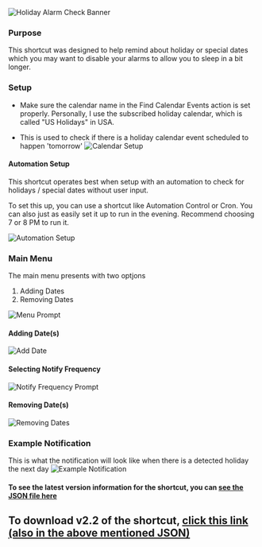 ![Holiday Alarm Check Banner](https://i.imgur.com/wbn5aeJ.png)

### Purpose
This shortcut was designed to help remind about holiday or special dates which you may want to disable your alarms to allow you to sleep in a bit longer.

### Setup
* Make sure the calendar name in the Find Calendar Events action is set properly. Personally, I use the subscribed holiday calendar, which is called "US Holidays" in USA.

* This is used to check if there is a holiday calendar event scheduled to happen 'tomorrow'
![Calendar Setup](https://i.imgur.com/RyiM6Im.png)

#### Automation Setup

This shortcut operates best when setup with an automation to check for holidays / special dates without user input.

To set this up, you can use a shortcut like Automation Control or Cron. You can also just as easily set it up to run in the evening. Recommend choosing 7 or 8 PM to run it.

![Automation Setup](https://i.imgur.com/wZajM3I.png)

### Main Menu
The main menu presents with two optjons

1. Adding Dates
2. Removing Dates

![Menu Prompt](https://i.imgur.com/RXQPWG0.png)

#### Adding Date(s)
![Add Date](https://i.imgur.com/pI6SyEg.png)

#### Selecting Notify Frequency
![Notify Frequency Prompt](https://i.imgur.com/HknnOH8.png)

#### Removing Date(s)
![Removing Dates](https://i.imgur.com/F9pdSEa.png)

### Example Notification
This is what the notification will look like when there is a detected holiday the next day
![Example Notification](https://i.imgur.com/910pSf8.png)

#### To see the latest version information for the shortcut, you can [see the JSON file here](https://raw.githubusercontent.com/mvan231/Shortcuts/main/HolidayAlarmCheck.json)

## **To download v2.2 of the shortcut, [click this link (also in the above mentioned JSON)](https://www.icloud.com/shortcuts/64ce112560ec44f98a6d987c27636b76)**
